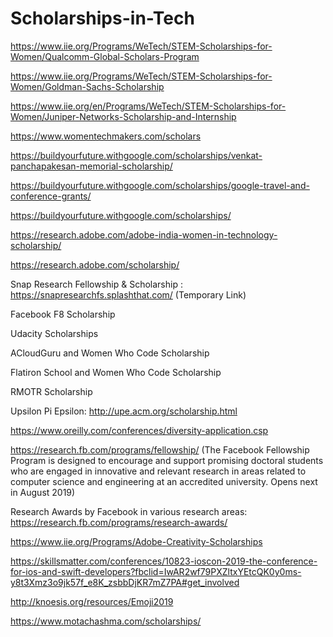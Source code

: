 # Scholarships-in-Tech

https://www.iie.org/Programs/WeTech/STEM-Scholarships-for-Women/Qualcomm-Global-Scholars-Program

https://www.iie.org/Programs/WeTech/STEM-Scholarships-for-Women/Goldman-Sachs-Scholarship

https://www.iie.org/en/Programs/WeTech/STEM-Scholarships-for-Women/Juniper-Networks-Scholarship-and-Internship

https://www.womentechmakers.com/scholars

https://buildyourfuture.withgoogle.com/scholarships/venkat-panchapakesan-memorial-scholarship/

https://buildyourfuture.withgoogle.com/scholarships/google-travel-and-conference-grants/

https://buildyourfuture.withgoogle.com/scholarships/

https://research.adobe.com/adobe-india-women-in-technology-scholarship/

https://research.adobe.com/scholarship/

Snap Research Fellowship & Scholarship : https://snapresearchfs.splashthat.com/ (Temporary Link)

Facebook F8 Scholarship

Udacity Scholarships

ACloudGuru and Women Who Code Scholarship

Flatiron School and Women Who Code Scholarship

RMOTR Scholarship

Upsilon Pi Epsilon: http://upe.acm.org/scholarship.html

https://www.oreilly.com/conferences/diversity-application.csp

https://research.fb.com/programs/fellowship/  (The Facebook Fellowship Program is designed to encourage and support promising doctoral students who are engaged in innovative and relevant research in areas related to computer science and engineering at an accredited university. Opens next in August 2019)

Research Awards by Facebook in various research areas: https://research.fb.com/programs/research-awards/

https://www.iie.org/Programs/Adobe-Creativity-Scholarships

https://skillsmatter.com/conferences/10823-ioscon-2019-the-conference-for-ios-and-swift-developers?fbclid=IwAR2wf79PXZltxYEtcQK0y0ms-y8t3Xmz3o9jk57f_e8K_zsbbDjKR7mZ7PA#get_involved

http://knoesis.org/resources/Emoji2019

https://www.motachashma.com/scholarships/
